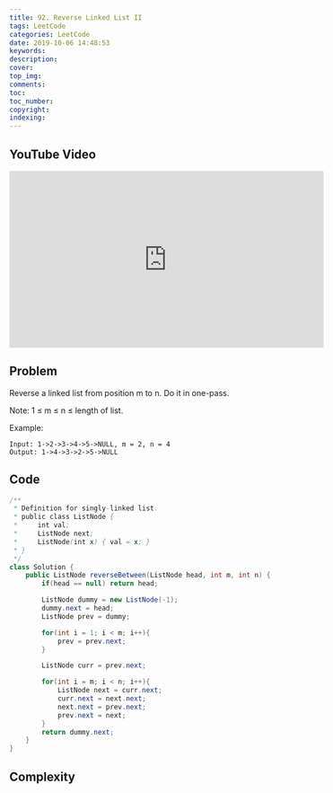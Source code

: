 ```yaml
---
title: 92. Reverse Linked List II
tags: LeetCode
categories: LeetCode
date: 2019-10-06 14:48:53
keywords:
description:
cover:
top_img:
comments:
toc:
toc_number:
copyright:
indexing:
---
```

## YouTube Video
<iframe width="560" height="315" src="https://www.youtube.com/embed/ecZ-_NqWRBo" frameborder="0" allow="accelerometer; autoplay; encrypted-media; gyroscope; picture-in-picture" allowfullscreen></iframe>

## Problem
Reverse a linked list from position m to n. Do it in one-pass.

Note: 1 ≤ m ≤ n ≤ length of list.

Example:
```
Input: 1->2->3->4->5->NULL, m = 2, n = 4
Output: 1->4->3->2->5->NULL
```

## Code
```java
/**
 * Definition for singly-linked list.
 * public class ListNode {
 *     int val;
 *     ListNode next;
 *     ListNode(int x) { val = x; }
 * }
 */
class Solution {
    public ListNode reverseBetween(ListNode head, int m, int n) {
        if(head == null) return head;

        ListNode dummy = new ListNode(-1);
        dummy.next = head;
        ListNode prev = dummy;

        for(int i = 1; i < m; i++){
            prev = prev.next;
        }

        ListNode curr = prev.next;

        for(int i = m; i < n; i++){
            ListNode next = curr.next;
            curr.next = next.next;
            next.next = prev.next;
            prev.next = next;
        }
        return dummy.next;
    }
}
```

## Complexity
